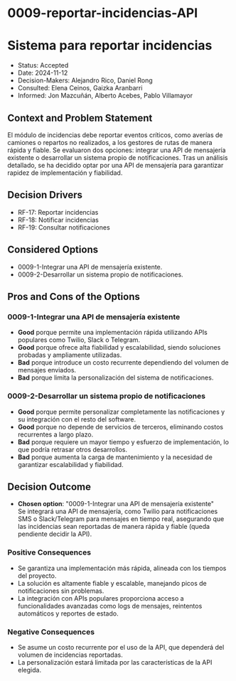 # 0009-reportar-incidencias-API

# Sistema para reportar incidencias

* Status: Accepted
* Date: 2024-11-12
* Decision-Makers: Alejandro Rico, Daniel Rong
* Consulted: Elena Ceinos, Gaizka Aranbarri
* Informed: Jon Mazcuñán, Alberto Acebes, Pablo Villamayor

## Context and Problem Statement

El módulo de incidencias debe reportar eventos críticos, como averías de camiones o repartos no realizados, a los gestores de rutas de manera rápida y fiable. Se evaluaron dos opciones: integrar una API de mensajería existente o desarrollar un sistema propio de notificaciones. Tras un análisis detallado, se ha decidido optar por una API de mensajería para garantizar rapidez de implementación y fiabilidad.

## Decision Drivers

* RF-17: Reportar incidencias
* RF-18: Notificar incidencias
* RF-19: Consultar notificaciones

## Considered Options

* 0009-1-Integrar una API de mensajería existente.
* 0009-2-Desarrollar un sistema propio de notificaciones.

## Pros and Cons of the Options

### 0009-1-Integrar una API de mensajería existente

* **Good** porque permite una implementación rápida utilizando APIs populares como Twilio, Slack o Telegram.  
* **Good** porque ofrece alta fiabilidad y escalabilidad, siendo soluciones probadas y ampliamente utilizadas.  
* **Bad** porque introduce un costo recurrente dependiendo del volumen de mensajes enviados.  
* **Bad** porque limita la personalización del sistema de notificaciones.  

### 0009-2-Desarrollar un sistema propio de notificaciones

* **Good** porque permite personalizar completamente las notificaciones y su integración con el resto del software.  
* **Good** porque no depende de servicios de terceros, eliminando costos recurrentes a largo plazo.  
* **Bad** porque requiere un mayor tiempo y esfuerzo de implementación, lo que podría retrasar otros desarrollos.  
* **Bad** porque aumenta la carga de mantenimiento y la necesidad de garantizar escalabilidad y fiabilidad.  

## Decision Outcome

* **Chosen option**: "0009-1-Integrar una API de mensajería existente"  
Se integrará una API de mensajería, como Twilio para notificaciones SMS o Slack/Telegram para mensajes en tiempo real, asegurando que las incidencias sean reportadas de manera rápida y fiable (queda pendiente decidir la API).

### Positive Consequences

* Se garantiza una implementación más rápida, alineada con los tiempos del proyecto.  
* La solución es altamente fiable y escalable, manejando picos de notificaciones sin problemas.  
* La integración con APIs populares proporciona acceso a funcionalidades avanzadas como logs de mensajes, reintentos automáticos y reportes de estado.

### Negative Consequences

* Se asume un costo recurrente por el uso de la API, que dependerá del volumen de incidencias reportadas.  
* La personalización estará limitada por las características de la API elegida.  